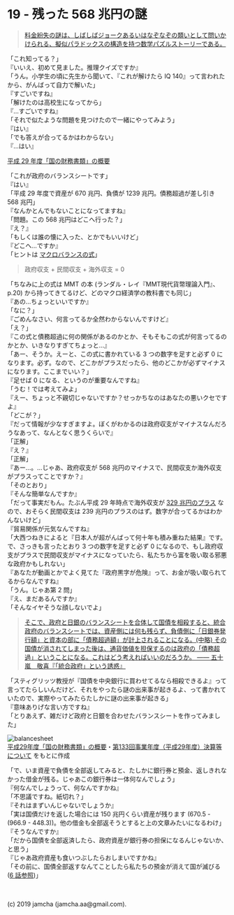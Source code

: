 

# 19 - 残った 568 兆円の謎

> [料金紛失の謎は、しばしばジョークあるいはなぞなぞの類いとして問いかけられる、擬似パラドックスの構造を持つ数学パズルストーリーである。](https://ja.wikipedia.org/wiki/%E6%96%99%E9%87%91%E7%B4%9B%E5%A4%B1) 

「これ知ってる？」  
『いいえ、初めて見ました。推理クイズですか』  
「うん。小学生の頃に先生から聞いて、『これが解けたら IQ 140』って言われたから、がんばって自力で解いた」  
『すごいですね』  
「解けたのは高校生になってから」  
『…すごいですね』  
「それで似たような問題を見つけたので一緒にやってみよう」  
『はい』  
「でも答えが合ってるかはわからない」  
『…はい』

[平成 29 年度「国の財務書類」の概要](https://www.mof.go.jp/budget/report/public_finance_fact_sheet/fy2017/fy2017.gaiyou.html)

「これが政府のバランスシートです」  
『はい』  
「平成 29 年度で資産が 670 兆円、負債が 1239 兆円。債務超過が差し引き 568 兆円」  
『なんかとんでもないことになってますね』  
「問題。この 568 兆円はどこへ行った？」  
『え？』  
「もしくは誰の懐に入った、とかでもいいけど」  
『どこへ…ですか』  
「ヒントは [マクロバランスの式](https://ja.wikipedia.org/wiki/%E8%B2%AF%E8%93%84%E6%8A%95%E8%B3%87%E3%83%90%E3%83%A9%E3%83%B3%E3%82%B9)」

> 政府収支 + 民間収支 + 海外収支 = 0 

「ちなみに上の式は MMT の本 (ランダル・レイ『MMT現代貨幣理論入門』、 p.20) から持ってきてるけど、どのマクロ経済学の教科書でも同じ」  
『あの…ちょっといいですか』  
「なに？」  
『ごめんなさい、何言ってるか全然わからないんですけど』  
「え？」  
『この式と債務超過に何の関係があるのかとか、そもそもこの式が何言ってるのかとか、いきなりすぎてちょっと…』  
「あー、そうか。えーと、この式に書かれている 3 つの数字を足すと必ず 0 になります。必ず。なので、どこかがプラスだったら、他のどこかが必ずマイナスになります。ここまでいい？」  
『足せば 0 になる、というのが重要なんですね』  
「うむ！では考えてみよ」  
『えー、ちょっと不親切じゃないですか？せっかちなのはあなたの悪いクセですよ』  
「どこが？」  
『だって情報が少なすぎますよ。ぼくがわかるのは政府収支がマイナスなんだろうなあって、なんとなく思うくらいで』  
「正解」  
『え？』  
「正解」  
『あー…。…じゃあ、政府収支が 568 兆円のマイナスで、民間収支か海外収支がプラスってことですか？』  
「そのとおり」  
『そんな簡単なんですか』  
「だって事実だもん。たぶん平成 29 年時点で海外収支が [329 兆円のプラス](https://www.mof.go.jp/international_policy/reference/iip/2018_g.htm) なので、おそらく民間収支は 239 兆円のプラスのはず。数字が合ってるかはわかんないけど」  
『貿易関係が元気なんですね』  
「大西つねきによると『日本人が超がんばって何十年も積み重ねた結果』です。で、さっきも言ったとおり 3 つの数字を足すと必ず 0 になるので、もし政府収支がプラスで民間収支がマイナスになっていたら、私たちから富を吸い取る邪悪な政府かもしれない」  
『あなたが動画とかでよく見てた『政府黒字が危険』って、お金が吸い取られてるからなんですね』  
「うん。じゃあ第 2 問」  
『え、まだあるんですか』  
「そんなイヤそうな顔しないでよ」

> [そこで、政府と日銀のバランスシートを合体して国債を相殺すると、統合政府のバランスシートでは、資産側には何も残らず、負債側に「日銀券発行額」と資本の部に「債務超過額」が計上されることになる。(中略) その国債が消されてしまった後は、通貨価値を担保するのは政府の「債務超過」ということになる。これはどう考えればいいのだろうか。 ―― 五十嵐　敬喜『「統合政府」という誘惑』](https://www.murc.jp/report/rc/column/igarashi/igarashi190620_1/)

「スティグリッツ教授が『国債を中央銀行に買わせてるなら相殺できるよ』って言ってたらしいんだけど、それをやったら謎の出来事が起きるよ、って書かれていたので、実際やってみたらたしかに謎の出来事が起きる」  
『意味ありげな言い方ですね』  
「とりあえず、雑だけど政府と日銀を合わせたバランスシートを作ってみました」

![balancesheet](./balancesheet.png)  
[平成29年度「国の財務書類」の概要](https://www.mof.go.jp/budget/report/public_finance_fact_sheet/fy2017/fy2017.gaiyou.html)・[第133回事業年度（平成29年度）決算等について](https://www.boj.or.jp/about/account/zai1805a.htm/) をもとに作成

「で、いま資産で負債を全部返してみると、たしかに銀行券と預金、返しきれなかった借金が残る。じゃあこの銀行券は一体何なんでしょう」  
『何なんでしょうって、何なんですかね』  
「不思議ですね。紙切れ？」  
『それはまずいんじゃないでしょうか』  
「実は国債だけを返した場合には 150 兆円くらい資産が残ります (670.5 - (966.9 - 448.3))。他の借金も全部返そうとすると上の文章みたいになるわけ」  
『そうなんですか』  
「だから国債を全部返済したら、政府資産が銀行券の担保になるんじゃないか、と思う」  
『じゃあ政府資産も食いつぶしたらおしまいですかね』  
「その前に、国債全部返すなんてことしたら私たちの預金が消えて国が滅びる ([6 話参照](https://jamcha-aa-mitsuyama.netlify.com/docs/06/))」

<br>
<br>
(c) 2019 jamcha (jamcha.aa@gmail.com).

